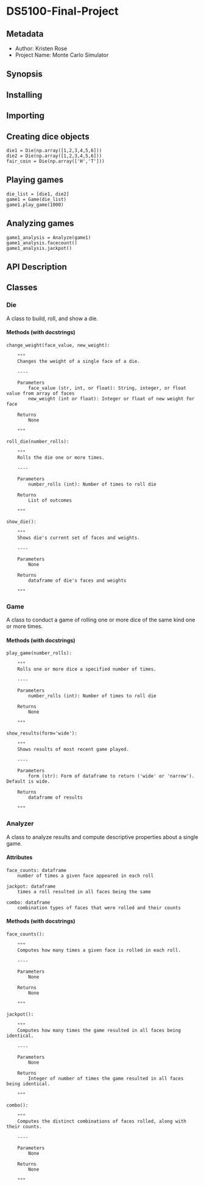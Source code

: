 # DS5100-Final-Project

Metadata
------
* Author: Kristen Rose
* Project Name: Monte Carlo Simulator

Synopsis
------

## Installing


## Importing


## Creating dice objects

```
die1 = Die(np.array([1,2,3,4,5,6]))
die2 = Die(np.array([1,2,3,4,5,6]))
fair_coin = Die(np.array(['H','T']))

```

## Playing games

```
die_list = [die1, die2]
game1 = Game(die_list)
game1.play_game(1000)

```

## Analyzing games

```
game1_analysis = Analyze(game1)
game1_analysis.facecount()
game1_analysis.jackpot()

```

API Description
------

## Classes

### Die
     
A class to build, roll, and show a die.
    
#### Methods (with docstrings)

    change_weight(face_value, new_weight):
                
        """
        Changes the weight of a single face of a die.
        
        ----
        
        Parameters
            face_value (str, int, or float): String, integer, or float value from array of faces
            new_weight (int or float): Integer or float of new weight for face
            
        Returns
            None
        
        """
        
    roll_die(number_rolls):
       
        """
        Rolls the die one or more times.
        
        ----
        
        Parameters
            number_rolls (int): Number of times to roll die
            
        Returns
            List of outcomes
        
        """
        
    show_die():
        
        """
        Shows die's current set of faces and weights.
        
        ----
        
        Parameters
            None
            
        Returns
            dataframe of die's faces and weights
        
        """
        
### Game

A class to conduct a game of rolling one or more dice of the same kind one or more times.
    
#### Methods (with docstrings)
    
    play_game(number_rolls):
        
        """
        Rolls one or more dice a specified number of times.
        
        ----
        
        Parameters
            number_rolls (int): Number of times to roll die
            
        Returns
            None
        
        """
        
    show_results(form='wide'):
        
        """
        Shows results of most recent game played.
        
        ----
        
        Parameters
            form (str): Form of dataframe to return ('wide' or 'narrow'). Default is wide. 
            
        Returns
            dataframe of results
        
        """
        
### Analyzer

A class to analyze results and compute descriptive properties about a single game.
     
#### Attributes

    face_counts: dataframe
        number of times a given face appeared in each roll
    
    jackpot: dataframe
        times a roll resulted in all faces being the same
        
    combo: dataframe
        combination types of faces that were rolled and their counts
            
#### Methods (with docstrings)
    
    face_counts():
        
        """
        Computes how many times a given face is rolled in each roll.
        
        ----
        
        Parameters
            None
            
        Returns
            None
        
        """
        
    jackpot():
        
        """
        Computes how many times the game resulted in all faces being identical.
        
        ----
        
        Parameters
            None
            
        Returns
            Integer of number of times the game resulted in all faces being identical.
        
        """
        
    combo():
        
        """
        Computes the distinct combinations of faces rolled, along with their counts.
        
        ----
        
        Parameters
            None
            
        Returns
            None
        
        """


